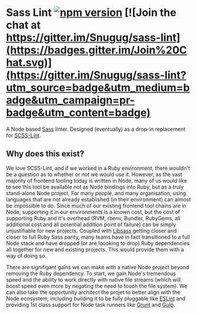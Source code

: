 # Sass Lint [![npm version](https://badge.fury.io/js/sass-lint.svg)](http://badge.fury.io/js/sass-lint) [![Join the chat at https://gitter.im/Snugug/sass-lint](https://badges.gitter.im/Join%20Chat.svg)](https://gitter.im/Snugug/sass-lint?utm_source=badge&utm_medium=badge&utm_campaign=pr-badge&utm_content=badge)

A Node based [Sass](http://sass-lang.com/) linter. Designed (eventually) as a drop-in replacement for [SCSS-Lint](https://github.com/causes/scss-lint).

## Why does this exist?

We love SCSS-Lint, and if we worked in a Ruby environment, there wouldn't be a question as to whether or not we would use it. However, as the vast majority of frontend tooling today is written in Node, many of us would like to see this tool be available not as Node bindings into Ruby, but as a truly stand-alone Node project. For many people, and many organisation, using languages that are not already established (in their environment) can almost be impossible to do. Since much of our existing frontend tool chains are in Node, supporting it in our environments is a known cost, but the cost of supporting Ruby and it's overhead (RVM, rbenv, Bundler, RubyGems, all additional cost and all potential addition point of failure) can be simply unjustifiable for new projects. Coupled with [Libsass](http://github.com/sass/libsass) getting closer and closer to full Ruby Sass parity, many teams have in fact transitioned to a full Node stack and have dropped (or are loooking to drop) Ruby dependencies all together for new and existing projects. This would provide them with a way of doing so.

There are signifigant gains we can make with a native Node project beyond removing the Ruby dependency. To start, we gain Node's tremendous speed and the ability to work directly with native file streams (which will boost speed even more by negating the need to touch the file system). We can also take the opportunity architect the projet to better align with the Node ecosystem, including building it to be fully pluggable like [ESLint](https://github.com/eslint/eslint) and providing 1st class support for Node task runners like [Grunt](http://gruntjs.com/) and [Gulp](http://gulpjs.com/).
